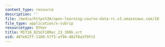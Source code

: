 ```yaml
---
content_type: resource
description: ''
file: /media/https%3A/open-learning-course-data-rc.s3.amazonaws.com/18-02sc-multivariable-calculus-fall-2010/487e62ff110857f5af94482f8a3f9fc5_MIT18_02SCF10Rec_23_300k.vtt
file_type: application/x-subrip
resourcetype: Other
title: MIT18_02SCF10Rec_23_300k.srt
uid: 487e62ff-1108-57f5-af94-482f8a3f9fc5
---
```

